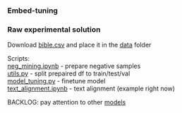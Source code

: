 

### Embed-tuning
### Raw experimental solution
Download [bible.csv](https://huggingface.co/datasets/leks-forever/bible-lezghian-russian) and place it in the [data](data) folder

Scripts:        
[neg_mining.ipynb](neg_mining.ipynb) - prepare negative samples     
[utils.py](utils.py) - split prepaired df to train/test/val     
[model_tuning.py](model_tuning.py) - finetune model    
[text_alignment.ipynb](text_alignment.ipynb) - text alignment (example right now)

BACKLOG:
pay attention to other [models](https://github.com/avidale/encodechka)
